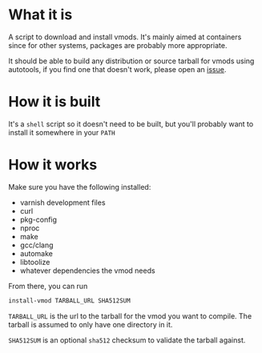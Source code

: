 # What it is

A script to download and install vmods. It's mainly aimed at containers since
for other systems, packages are probably more appropriate.

It should be able to build any distribution or source tarball for vmods using autotools, if you find one that doesn't work, please open an [issue](https://github.com/varnish/toolbox/issues/new).

# How it is built

It's a `shell` script so it doesn't need to be built, but you'll probably
want to install it somewhere in your `PATH`

# How it works

Make sure you have the following installed:
- varnish development files
- curl
- pkg-config
- nproc
- make
- gcc/clang
- automake
- libtoolize
- whatever dependencies the vmod needs

From there, you can run

``` bash
install-vmod TARBALL_URL SHA512SUM
```

`TARBALL_URL` is the url to the tarball for the vmod you want to compile.
The tarball is assumed to only have one directory in it.

`SHA512SUM` is an optional `sha512` checksum to validate the tarball against.
